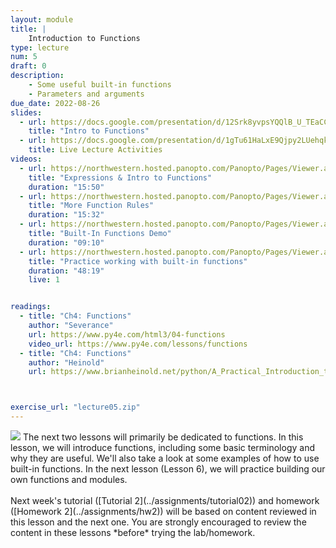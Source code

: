 ```yaml
---
layout: module
title: |
    Introduction to Functions
type: lecture
num: 5
draft: 0
description:
    - Some useful built-in functions
    - Parameters and arguments
due_date: 2022-08-26
slides:
  - url: https://docs.google.com/presentation/d/12Srk8yvpsYQQlB_U_TEaCCcHb9zqMVmmoz4KRLUbLEQ/edit?usp=sharing
    title: "Intro to Functions"
  - url: https://docs.google.com/presentation/d/1gTu61HaLxE9Qjpy2LUehqkJDzxcTnLWOynGQ6pm6ZkQ/edit?usp=sharing
    title: Live Lecture Activities
videos: 
  - url: https://northwestern.hosted.panopto.com/Panopto/Pages/Viewer.aspx?id=17fa1eb5-c0e0-4e7e-9761-adab0002bd4e
    title: "Expressions & Intro to Functions"
    duration: "15:50"
  - url: https://northwestern.hosted.panopto.com/Panopto/Pages/Viewer.aspx?id=26a68103-e5fc-4165-a311-adab0002bc8b
    title: "More Function Rules"
    duration: "15:32"
  - url: https://northwestern.hosted.panopto.com/Panopto/Pages/Viewer.aspx?id=d9e5195f-95c3-4e95-a925-adaf01887447
    title: "Built-In Functions Demo"
    duration: "09:10"
  - url: https://northwestern.hosted.panopto.com/Panopto/Pages/Viewer.aspx?id=18b3ae9a-1d92-4d30-8af6-adb400f67da3
    title: "Practice working with built-in functions"
    duration: "48:19"
    live: 1


readings:
  - title: "Ch4: Functions"
    author: "Severance"
    url: https://www.py4e.com/html3/04-functions
    video_url: https://www.py4e.com/lessons/functions
  - title: "Ch4: Functions"
    author: "Heinold"
    url: https://www.brianheinold.net/python/A_Practical_Introduction_to_Python_Programming_Heinold.pdf



exercise_url: "lecture05.zip"
---
```


<img class="module-image" src="/fall2022/assets/images/lectures/lecture_03_functions.png" /> 
The next two lessons will primarily be dedicated to functions. In this lesson, we will introduce functions, including some basic terminology and why they are useful. We'll also take a look at some examples of how to use built-in functions. In the next lesson (Lesson 6), we will practice building our own functions and modules. <br><br>Next week's tutorial ([Tutorial 2](../assignments/tutorial02)) and homework ([Homework 2](../assignments/hw2)) will be based on content reviewed in this lesson and the next one. You are strongly encouraged to review the content in these lessons *before* trying the lab/homework.
